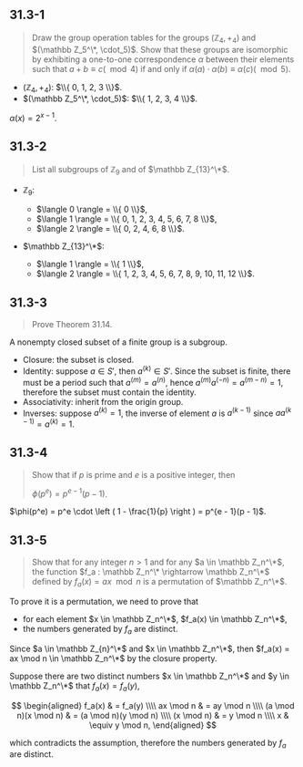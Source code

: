 ## 31.3-1

> Draw the group operation tables for the groups $(\mathbb Z_4, +_4)$ and $(\mathbb Z_5^\*, \cdot_5)$. Show that these groups are isomorphic by exhibiting a one-to-one correspondence $\alpha$ between their elements such that $a + b \equiv c (\mod 4)$ if and only if $\alpha(a) \cdot \alpha(b) \equiv \alpha(c) (\mod 5)$.

- $(\mathbb Z_4, +_4)$: $\\{ 0, 1, 2, 3 \\}$.
- $(\mathbb Z_5^\*, \cdot_5)$: $\\{ 1, 2, 3, 4 \\}$.

$\alpha(x) = 2^{x-1}$.

## 31.3-2

> List all subgroups of $\mathbb Z_9$ and of $\mathbb Z_{13}^\*$.

- $\mathbb Z_9$:

    - $\langle 0 \rangle = \\{ 0 \\}$,
    - $\langle 1 \rangle = \\{ 0, 1, 2, 3, 4, 5, 6, 7, 8 \\}$,
    - $\langle 2 \rangle = \\{ 0, 2, 4, 6, 8 \\}$.

- $\mathbb Z_{13}^\*$:

    - $\langle 1 \rangle = \\{ 1 \\}$,
    - $\langle 2 \rangle = \\{ 1, 2, 3, 4, 5, 6, 7, 8, 9, 10, 11, 12 \\}$.

## 31.3-3

> Prove Theorem 31.14.

A nonempty closed subset of a finite group is a subgroup.

- Closure: the subset is closed.
- Identity: suppose $a \in S'$, then $a^{(k)} \in S'$. Since the subset is finite, there must be a period such that $a^{(m)} = a^{(n)}$, hence $a^{(m)}a^{(-n)} = a^{(m - n)} = 1$, therefore the subset must contain the identity.
- Associativity: inherit from the origin group.
- Inverses: suppose $a^{(k)} = 1$, the inverse of element $a$ is $a^{(k - 1)}$ since $aa^{(k - 1)} = a^{(k)} = 1$.

## 31.3-4

> Show that if $p$ is prime and $e$ is a positive integer, then
>
> $\phi(p^e) = p^{e - 1}(p - 1)$.

$\phi(p^e) = p^e \cdot \left ( 1 - \frac{1}{p} \right ) = p^{e - 1}(p - 1)$.

## 31.3-5

> Show that for any integer $n > 1$ and for any $a \in \mathbb Z_n^\*$, the function $f_a : \mathbb Z_n^\* \rightarrow \mathbb Z_n^\*$ defined by $f_a(x) = ax \mod n$ is a permutation of $\mathbb Z_n^\*$.

To prove it is a permutation, we need to prove that

- for each element $x \in \mathbb Z_n^\*$, $f_a(x) \in \mathbb Z_n^\*$,
- the numbers generated by $f_a$ are distinct.

Since $a \in \mathbb Z_{n}^\*$ and $x \in \mathbb Z_n^\*$, then $f_a(x) = ax \mod n \in \mathbb Z_n^\*$ by the closure property.

Suppose there are two distinct numbers $x \in \mathbb Z_n^\*$ and $y \in \mathbb Z_n^\*$ that $f_a(x) = f_a(y)$,

$$
\begin{aligned}
              f_a(x) & = f_a(y) \\\\
           ax \mod n & = ay \mod n \\\\
(a \mod n)(x \mod n) & = (a \mod n)(y \mod n) \\\\
          (x \mod n) & = y \mod n \\\\
                   x & \equiv y \mod n,
\end{aligned}
$$

which contradicts the assumption, therefore the numbers generated by $f_a$ are distinct.
